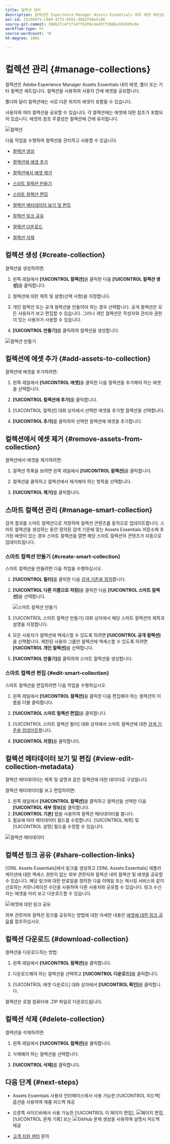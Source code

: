 ```yaml
---
title: 컬렉션 관리
description: 컬렉션은 Experience Manager Assets Essentials 내의 에셋 세트입니다. 컬렉션을 사용하여 사용자 간에 에셋을 공유합니다.
exl-id: 33c889f5-c989-4772-9591-db62f50e5c80
source-git-commit: 368b27c4f1f14ff6209c4e45ff288be192809c0e
workflow-type: ht
source-wordcount: '0'
ht-degree: 100%

---
```


# 컬렉션 관리 {#manage-collections}

컬렉션은 Adobe Experience Manager Assets Essentials 내의 에셋, 폴더 또는 기타 컬렉션 세트입니다. 컬렉션을 사용하여 사용자 간에 에셋을 공유합니다.

폴더와 달리 컬렉션에는 서로 다른 위치의 에셋이 포함될 수 있습니다.

<!--
You can share collections with various users that are assigned different levels of privileges, including viewing, editing, and so on.
-->

사용자와 여러 컬렉션을 공유할 수 있습니다. 각 컬렉션에는 에셋에 대한 참조가 포함되어 있습니다. 에셋의 참조 무결성은 컬렉션에 간에 유지됩니다.

![컬렉션](assets/collections.png)

다음 작업을 수행하여 컬렉션을 관리하고 사용할 수 있습니다.

* [컬렉션 생성](#create-collection)

* [컬렉션에 에셋 추가](#add-assets-to-collection)

* [컬렉션에서 에셋 제거](#remove-assets-from-collection)

* [스마트 컬렉션 만들기](#create-smart-collection)

* [스마트 컬렉션 편집](#edit-smart-collection)

* [컬렉션 메타데이터 보기 및 편집](#view-edit-collection-metadata)

* [컬렉션 링크 공유](#share-collection-links)

* [컬렉션 다운로드](#download-collection)

* [컬렉션 삭제](#delete-collection)

## 컬렉션 생성 {#create-collection}

컬렉션을 생성하려면:

1. 왼쪽 레일에서 **[!UICONTROL 컬렉션]**&#x200B;을 클릭한 다음 **[!UICONTROL 컬렉션 생성]**&#x200B;을 클릭합니다.

1. 컬렉션에 대한 제목 및 설명(선택 사항)을 지정합니다.

1. 개인 컬렉션 또는 공개 컬렉션을 만들어야 하는 경우 선택합니다. 공개 컬렉션은 모든 사용자가 보고 편집할 수 있습니다. 그러나 개인 컬렉션은 작성자와 관리자 권한이 있는 사용자가 사용할 수 있습니다.

1. **[!UICONTROL 만들기]**&#x200B;를 클릭하여 컬렉션을 생성합니다.

![컬렉션 만들기](assets/create-collection.png)

<!--
   
   for viewing and editing only to users with the appropriate [permissions](#manage-collection-access).

-->

## 컬렉션에 에셋 추가 {#add-assets-to-collection}

컬렉션에 에셋을 추가하려면:

1. 왼쪽 레일에서 **[!UICONTROL 에셋]**&#x200B;을 클릭한 다음 컬렉션을 추가해야 하는 에셋을 선택합니다.

1. **[!UICONTROL 컬렉션에 추가]**&#x200B;를 클릭합니다.

1. [!UICONTROL 컬렉션] 대화 상자에서 선택한 에셋을 추가할 컬렉션을 선택합니다.

1. **[!UICONTROL 추가]**&#x200B;를 클릭하여 선택한 컬렉션에 에셋을 추가합니다.

## 컬렉션에서 에셋 제거 {#remove-assets-from-collection}

컬렉션에서 에셋을 제거하려면:

1. 컬렉션 목록을 보려면 왼쪽 레일에서 **[!UICONTROL 컬렉션]**&#x200B;을 클릭합니다.

1. 컬렉션을 클릭하고 컬렉션에서 제거해야 하는 항목을 선택합니다.

1. **[!UICONTROL 제거]**&#x200B;를 클릭합니다.

## 스마트 컬렉션 관리 {#manage-smart-collection}

검색 결과를 스마트 컬렉션으로 저장하여 컬렉션 콘텐츠를 동적으로 업데이트합니다. 스마트 컬렉션을 생성하는 동안 정의된 검색 기준에 맞는 Assets Essentials 저장소에 추가된 에셋이 있는 경우 스마트 컬렉션을 열면 해당 스마트 컬렉션의 콘텐츠가 자동으로 업데이트됩니다.

### 스마트 컬렉션 만들기 {#create-smart-collection}

스마트 컬렉션을 만들려면 다음 작업을 수행하십시오.

1. **[!UICONTROL 필터]**&#x200B;를 클릭한 다음 [검색 기준을 정의](search.md##refine-search-results)합니다.

1. **[!UICONTROL 다른 이름으로 저장]**&#x200B;을 클릭한 다음 **[!UICONTROL 스마트 컬렉션]**&#x200B;을 선택합니다.

   ![스마트 컬렉션 만들기](assets/create-smart-collection.png)

1. [!UICONTROL 스마트 컬렉션 만들기] 대화 상자에서 해당 스마트 컬렉션의 제목과 설명을 지정합니다.

1. 모든 사용자가 컬렉션에 액세스할 수 있도록 하려면 **[!UICONTROL 공개 컬렉션]**&#x200B;을 선택합니다. 제한된 사용자 그룹만 컬렉션에 액세스할 수 있도록 하려면 **[!UICONTROL 개인 컬렉션]**&#x200B;을 선택합니다.

1. **[!UICONTROL 만들기]**&#x200B;를 클릭하여 스마트 컬렉션을 생성합니다.

### 스마트 컬렉션 편집 {#edit-smart-collection}

스마트 컬렉션을 편집하려면 다음 작업을 수행하십시오.

1. 왼쪽 레일에서 **[!UICONTROL 컬렉션]**&#x200B;을 클릭한 다음 편집해야 하는 컬렉션의 이름을 더블 클릭합니다.

1. **[!UICONTROL 스마트 컬렉션 편집]**&#x200B;을 클릭합니다.

1. [!UICONTROL 스마트 컬렉션 필터] 대화 상자에서 스마트 컬렉션에 대한 [검색 기준을 업데이트](search.md##refine-search-results)합니다.

1. **[!UICONTROL 저장]**&#x200B;을 클릭합니다.

<!--

## Manage access to a Private collection {#manage-collection-access}

The permission management for collections function in the same manner as folders in [!DNL Assets Essentials]. Administrators can manage the access levels for collections available in the repository. As an administrator, you can create user groups and assign permissions to those groups to manage access levels. You can also delegate the permission management privileges to user groups at the collection-level.

For more information, see [Manage permissions for folders and collections](manage-permissions.md).

-->

<!--

## Search a collection {#search-collections}

Click **[!UICONTROL Collections]** in the left rail and use the Search box to specify a text as the criteria to search for a collection. [!DNL Assets Essentials] uses the specified text to search collection names, metadata including tags defined for a collection and returns appropriate results.

>[!NOTE]
>
>Assets Essentials performs search in collections available at the root level. It does not perform search in assets and folders available in collections.

-->

## 컬렉션 메타데이터 보기 및 편집 {#view-edit-collection-metadata}

컬렉션 메타데이터는 제목 및 설명과 같은 컬렉션에 대한 데이터로 구성됩니다.

컬렉션 메타데이터를 보고 편집하려면:

1. 왼쪽 레일에서 **[!UICONTROL 컬렉션]**&#x200B;을 클릭하고 컬렉션을 선택한 다음 **[!UICONTROL 세부 정보]**&#x200B;를 클릭합니다.
1. **[!UICONTROL 기본]** 탭을 사용하여 컬렉션 메타데이터를 봅니다.
1. 필요에 따라 메타데이터 필드를 수정합니다. [!UICONTROL 제목] 및 [!UICONTROL 설명] 필드를 수정할 수 있습니다.

![컬렉션 메타데이터](assets/collection-metadata.png)

## 컬렉션 링크 공유 {#share-collection-links}

[!DNL Assets Essentials]에서 링크를 생성하고 [!DNL Assets Essentials] 애플리케이션에 대한 액세스 권한이 없는 외부 관련자와 컬렉션 내의 컬렉션 및 에셋을 공유할 수 있습니다. 해당 링크에 대한 만료일을 정의한 다음 이메일 또는 메시징 서비스와 같이 선호하는 커뮤니케이션 수단을 사용하여 다른 사용자와 공유할 수 있습니다. 링크 수신자는 에셋을 미리 보고 다운로드할 수 있습니다.

![에셋에 대한 링크 공유](assets/share-link-collections.png)

외부 관련자와 컬렉션 링크를 공유하는 방법에 대한 자세한 내용은 [에셋에 대한 링크 공유](share-links-for-assets.md)를 참조하십시오.

## 컬렉션 다운로드 {#download-collection}

컬렉션을 다운로드하는 방법:

1. 왼쪽 레일에서 **[!UICONTROL 컬렉션]**&#x200B;을 클릭합니다.

1. 다운로드해야 하는 컬렉션을 선택하고 **[!UICONTROL 다운로드]**&#x200B;를 클릭합니다.

1. [!UICONTROL 에셋 다운로드] 대화 상자에서 **[!UICONTROL 확인]**&#x200B;을 클릭합니다.

컬렉션은 로컬 컴퓨터에 .ZIP 파일로 다운로드됩니다.

## 컬렉션 삭제 {#delete-collection}

컬렉션을 삭제하려면:

1. 왼쪽 레일에서 **[!UICONTROL 컬렉션]**&#x200B;을 클릭합니다.

1. 삭제해야 하는 컬렉션을 선택합니다.

1. **[!UICONTROL 삭제]**&#x200B;를 클릭합니다.

## 다음 단계 {#next-steps}

* Assets Essentials 사용자 인터페이스에서 사용 가능한 [!UICONTROL 피드백] 옵션을 사용하여 제품 피드백 제공

* 오른쪽 사이드바에서 사용 가능한 [!UICONTROL 이 페이지 편집], ![페이지 편집](assets/do-not-localize/edit-page.png), [!UICONTROL 문제 기록] 또는 ![GitHub 문제 생성](assets/do-not-localize/github-issue.png)을 사용하여 설명서 피드백 제공

* [고객 지원 센터](https://experienceleague.adobe.com/?support-solution=General#support) 문의
